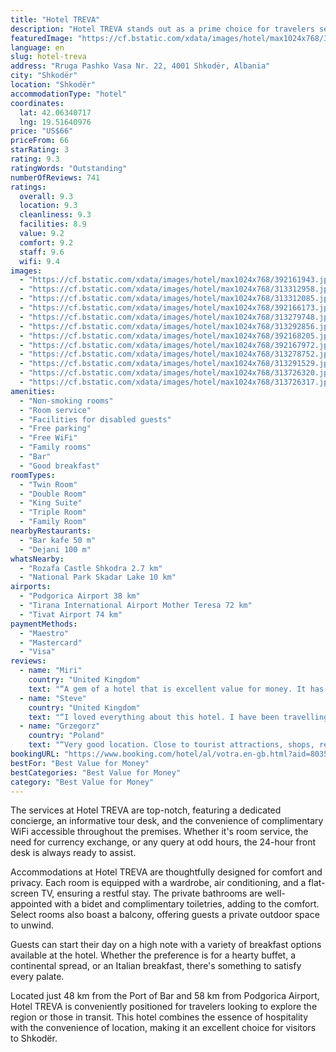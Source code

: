 ```yaml
---
title: "Hotel TREVA"
description: "Hotel TREVA stands out as a prime choice for travelers seeking comfort and convenience in Shkodër."
featuredImage: "https://cf.bstatic.com/xdata/images/hotel/max1024x768/392161943.jpg?k=20f8497fca6b2338e167655878f305434d3740c7a80b6d91cf6cde48733f3854&o=&hp=1"
language: en
slug: hotel-treva
address: "Rruga Pashko Vasa Nr. 22, 4001 Shkodër, Albania"
city: "Shkodër"
location: "Shkodër"
accommodationType: "hotel"
coordinates:
  lat: 42.06340717
  lng: 19.51640976
price: "US$66"
priceFrom: 66
starRating: 3
rating: 9.3
ratingWords: "Outstanding"
numberOfReviews: 741
ratings:
  overall: 9.3
  location: 9.3
  cleanliness: 9.3
  facilities: 8.9
  value: 9.2
  comfort: 9.2
  staff: 9.6
  wifi: 9.4
images:
  - "https://cf.bstatic.com/xdata/images/hotel/max1024x768/392161943.jpg?k=20f8497fca6b2338e167655878f305434d3740c7a80b6d91cf6cde48733f3854&o=&hp=1"
  - "https://cf.bstatic.com/xdata/images/hotel/max1024x768/313312958.jpg?k=dc7b0394799892d0443136882876875c7538e0b4ab764681bbfa9a27faca135d&o=&hp=1"
  - "https://cf.bstatic.com/xdata/images/hotel/max1024x768/313312085.jpg?k=ea671dd7c18df67672b606b0fb63aad87ddc2fab600c1febd2b2ea6270491c60&o=&hp=1"
  - "https://cf.bstatic.com/xdata/images/hotel/max1024x768/392166173.jpg?k=4b7e075a9139a90410205217430b2c3e41d57ae21d6df58072e19615d758397d&o=&hp=1"
  - "https://cf.bstatic.com/xdata/images/hotel/max1024x768/313279748.jpg?k=03a98f0d55bc47fc397c23ee7b348fd1295cad33009c2ce02d59b3f2144b70ba&o=&hp=1"
  - "https://cf.bstatic.com/xdata/images/hotel/max1024x768/313292856.jpg?k=f157020d5414ecc11fa800f57e1ec904ff54ed1445075a8a80f8ab97de8da52c&o=&hp=1"
  - "https://cf.bstatic.com/xdata/images/hotel/max1024x768/392168205.jpg?k=260ce3c353497f5d94908f47f69d2c6afd530c298557502bfcf311ac0bba2c63&o=&hp=1"
  - "https://cf.bstatic.com/xdata/images/hotel/max1024x768/392167972.jpg?k=8ec29e8f5a3785b88c74ccd385039377c6aed262ade6f92af104f01cf19831cd&o=&hp=1"
  - "https://cf.bstatic.com/xdata/images/hotel/max1024x768/313278752.jpg?k=f4e9f977ffe59d4a9716ccf996c100e0983253c95ca8b974add05ae9bdd021d9&o=&hp=1"
  - "https://cf.bstatic.com/xdata/images/hotel/max1024x768/313291529.jpg?k=3ad8f23e9dd1dff8ddc3c88ea3f359877b053eb666d8f7b76fcd2307f843ecc7&o=&hp=1"
  - "https://cf.bstatic.com/xdata/images/hotel/max1024x768/313726320.jpg?k=0896205ba5d2087fa26eabf24fe1b5b196baadcdb4d0f66d61d5c66f916ae5f4&o=&hp=1"
  - "https://cf.bstatic.com/xdata/images/hotel/max1024x768/313726317.jpg?k=a1fd44c67b6450acd5a22611ae31f08292bea4c9d5214d0e7974f15166806cd8&o=&hp=1"
amenities:
  - "Non-smoking rooms"
  - "Room service"
  - "Facilities for disabled guests"
  - "Free parking"
  - "Free WiFi"
  - "Family rooms"
  - "Bar"
  - "Good breakfast"
roomTypes:
  - "Twin Room"
  - "Double Room"
  - "King Suite"
  - "Triple Room"
  - "Family Room"
nearbyRestaurants:
  - "Bar kafe 50 m"
  - "Dejani 100 m"
whatsNearby:
  - "Rozafa Castle Shkodra 2.7 km"
  - "National Park Skadar Lake 10 km"
airports:
  - "Podgorica Airport 38 km"
  - "Tirana International Airport Mother Teresa 72 km"
  - "Tivat Airport 74 km"
paymentMethods:
  - "Maestro"
  - "Mastercard"
  - "Visa"
reviews:
  - name: "Miri"
    country: "United Kingdom"
    text: "“A gem of a hotel that is excellent value for money. It has a lovely inner courtyard with chairs and tables and a relaxed atmosphere. The rooms are of a very high standard and very comfortable. The young staff are very helpful and kind. There is...”"
  - name: "Steve"
    country: "United Kingdom"
    text: "“I loved everything about this hotel. I have been travelling throughout SE Europe for more than two weeks and this was the best hotel by far. If all hotels were this good, there would be no weary travellers. The staff were all fantastic, very...”"
  - name: "Grzegorz"
    country: "Poland"
    text: "“Very good location. Close to tourist attractions, shops, restaurants, public transport. Very nice and helpful staf. Clean and new hotel. It was hot outside, it was pleasantly cool inside.”"
bookingURL: "https://www.booking.com/hotel/al/votra.en-gb.html?aid=8035640"
bestFor: "Best Value for Money"
bestCategories: "Best Value for Money"
category: "Best Value for Money"
---
```


The services at Hotel TREVA are top-notch, featuring a dedicated concierge, an informative tour desk, and the convenience of complimentary WiFi accessible throughout the premises. Whether it's room service, the need for currency exchange, or any query at odd hours, the 24-hour front desk is always ready to assist.

Accommodations at Hotel TREVA are thoughtfully designed for comfort and privacy. Each room is equipped with a wardrobe, air conditioning, and a flat-screen TV, ensuring a restful stay. The private bathrooms are well-appointed with a bidet and complimentary toiletries, adding to the comfort. Select rooms also boast a balcony, offering guests a private outdoor space to unwind.

Guests can start their day on a high note with a variety of breakfast options available at the hotel. Whether the preference is for a hearty buffet, a continental spread, or an Italian breakfast, there's something to satisfy every palate.

Located just 48 km from the Port of Bar and 58 km from Podgorica Airport, Hotel TREVA is conveniently positioned for travelers looking to explore the region or those in transit. This hotel combines the essence of hospitality with the convenience of location, making it an excellent choice for visitors to Shkodër.